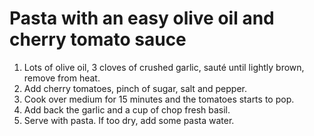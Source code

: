 # Pasta with an easy olive oil and cherry tomato sauce

1) Lots of olive oil, 3 cloves of crushed garlic, sauté until lightly brown, remove from heat.
2) Add cherry tomatoes, pinch of sugar, salt and pepper.
3) Cook over medium for 15 minutes and the tomatoes starts to pop.
4) Add back the garlic and a cup of chop fresh basil. 
5) Serve with pasta. If too dry, add some pasta water.
